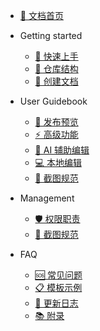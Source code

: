 <!-- _sidebar.md -->

* [📖 文档首页](README.md)

* Getting started
  * [🚀 快速上手](01-getting-started.md)
  * [📁 仓库结构](02-repository-guide.md)
  * [📝 创建文档](03-create-docs.md)

* User Guidebook
  * [🚀 发布预览](04-publish-guide.md)
  * [⚡ 高级功能](05-advanced-features.md)
  * [🤖 AI 辅助编辑](06-ai-editing.md)
  * [💻 本地编辑](07-local-editing.md)
  * [📸 截图规范](08-screenshot-guide.md)

* Management
  * [🛡️ 权限职责](08-responsibilities.md)
  * [📸 截图规范](09-screenshot-guide.md)

* FAQ
  * [🆘 常见问题](10-faq.md)
  * [📋 模板示例](11-templates.md)
  * [📅 更新日志](12-changelog.md)
  * [📚 附录](13-appendix.md)